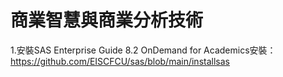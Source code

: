 # 商業智慧與商業分析技術

1.安裝SAS Enterprise Guide 8.2 OnDemand for Academics安裝：https://github.com/EISCFCU/sas/blob/main/installsas
